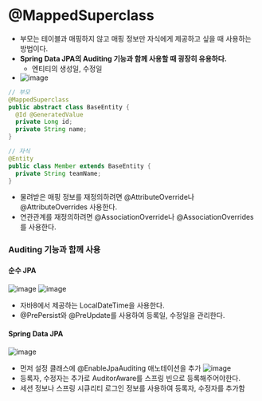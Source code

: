 # @MappedSuperclass
* 부모는 테이블과 매핑하지 않고 매핑 정보만 자식에게 제공하고 싶을 때 사용하는 방법이다.
* **Spring Data JPA의 Auditing 기능과 함께 사용할 때 굉장히 유용하다.**
  - 엔티티의 생성일, 수정일
* ![image](https://user-images.githubusercontent.com/60773356/124259091-1a0c6100-db69-11eb-8916-f69a34ae8620.png)
```java
// 부모
@MappedSuperclass
public abstract class BaseEntity {
  @Id @GeneratedValue
  private Long id;
  private String name;
}

// 자식
@Entity
public class Member extends BaseEntity {
  private String teamName;
}
```
* 물려받은 매핑 정보를 재정의하려면 @AttributeOverride나 @AttributeOverrides 사용한다.
* 연관관계를 재정의하려면 @AssociationOverride나 @AssociationOverrides를 사용한다.

### Auditing 기능과 함께 사용
#### 순수 JPA
![image](https://user-images.githubusercontent.com/60773356/124260228-699f5c80-db6a-11eb-85da-46fc9d7b1bd0.png)
![image](https://user-images.githubusercontent.com/60773356/124260247-6f953d80-db6a-11eb-9b35-1aef5b320586.png)
* 자바8에서 제공하는 LocalDateTime을 사용한다.
* @PrePersist와 @PreUpdate를 사용하여 등록일, 수정일을 관리한다.

#### Spring Data JPA
![image](https://user-images.githubusercontent.com/60773356/124260400-9e131880-db6a-11eb-8f79-675c357fae1e.png)
* 먼저 설정 클래스에 @EnableJpaAuditing 애노테이션을 추가
![image](https://user-images.githubusercontent.com/60773356/124260533-c13dc800-db6a-11eb-8694-bc2f4eb8501d.png)
* 등록자, 수정자는 추가로 AuditorAware를 스프링 빈으로 등록해주어야한다.
* 세션 정보나 스프링 시큐리티 로그인 정보를 사용하여 등록자, 수정자를 추가함

